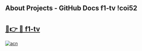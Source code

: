 ## About Projects - GitHub Docs f1-tv !coi52

# <h2><a href="https://andorid.site?title=f1-tv&ref=13PRO">🔗👉 🔴 f1-tv</a></h2>

[![acn](https://github.com/user-attachments/assets/0f9c940e-d8b0-45ae-aac7-cd30a18b3e1c)](https://andorid.site?title=f1-tv&ref=13PRO)

